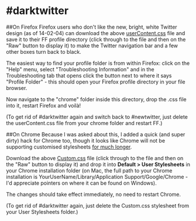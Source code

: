 # #darktwitter

##On Firefox
Firefox users who don't like the new, bright, white Twitter design (as of 14-02-04) can download the above [userContent.css](userContent.css) file and save it to their FF profile directory (click through to the file and then on the "Raw" button to display it) to make the Twitter navigation bar and a few other boxes turn back to black.

The easiest way to find your profile folder is from within Firefox: click on the "Help" menu, select "Troubleshooting Information" and in the Troubleshooting tab that opens click the button next to where it says "Profile Folder" - this should open your Firefox profile directory in your file browser.

Now navigate to the "chrome" folder inside this directory, drop the .css file into it, restart Firefox and voilà!

(To get rid of #darktwitter again and switch back to #newtwitter, just delete the userContent.css file from your chrome folder and restart FF.)

##On Chrome
Because I was asked about this, I added a quick (and super dirty) hack for Chrome too, though it looks like Chrome will not be supporting customised stylesheets [for much longer](http://code.google.com/p/chromium/issues/detail?id=53596).

Download the above [Custom.css](Custom.css) file (click through to the file and then on the "Raw" button to display it) and drop it into **Default > User Stylesheets** in your Chrome installation folder (on Mac, the full path to your Chrome installation is YourUserName/Library/Application Support/Google/Chrome - I'd appreciate pointers on where it can be found on Windows).

The changes should take effect immediately, no need to restart Chrome.

(To get rid of #darktwitter again, just delete the Custom.css stylesheet from your User Stylesheets folder.)

